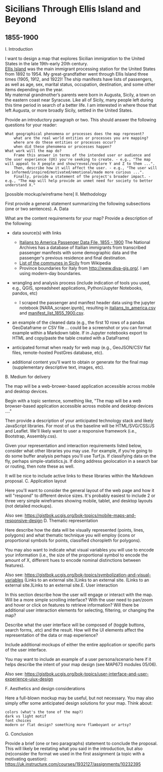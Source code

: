 # Sicilians Through Ellis Island and Beyond  
## 1855-1900

I. Introduction

I want to design a map that explores Sicilian immigration to the United States in the late 19th-early 20th century.   
[Ellis Island](https://www.nps.gov/elis/index.htm) was the main immigrant processing station for the United States from 1892 to 1954. My great-grandfather went through Ellis Island three times (1905, 1912, and 1922)! The ship manifests have lists of passengers, as well as age, sex, marital status, occupation, destination, and some other items depending on the year.  
My maternal grandmother’s parents were born in Augusta, Sicily, a town on the eastern coast near Syracuse. Like all of Sicily, many people left during this time period in search of a better life. I am interested in where those that left Augusta, or more broadly Sicily, settled in the United States. 

Provide an introductory paragraph or two. This should answer the following questions for your reader:

    What geographical phenomena or processes does the map represent?
        what are the real world entities or processes you are mapping?
        where are do these entities or processes occur?
        when did these phenomena or processes happen?
    What work will the map do?
        Frame this answer in terms of the intended user or audience and the user experience (UX) you're seeking to create. - e.g., "The map will appeal to X people and show/reveal/explore Y and Z to them ...".
        Then, describe how it will affect the user. - e.g., "The user will be informed/inspired/motivated/emotional/made more curious ...".
        Finally, provide a statement of the project's broader impact. - e.g., "The map will help provide an unmet need for society to better understand X."

[possible mockup/wireframe here]
II. Methodology

First provide a general statement summarizing the following subsections (one or two sentences).
 A. Data

What are the content requirements for your map? Provide a description of the following:

+ data source(s) with links
    + [Italians to America Passenger Data File, 1855 - 1900](https://aad.archives.gov/aad/series-description.jsp?s=4433&cat=GP44&bc=,sl&col=1002) The National Archives has a database of Itailian immigrants from transcribed passenger manifests with some demographic data and the passenger's previous residence and final destination.
    + [List of the communes in Sicily](https://en.wikipedia.org/wiki/List_of_communes_of_Sicily) from Wikipedia
    + Province boundaries for Italy from http://www.diva-gis.org/. I am using modern-day boundaries.

+ wrangling and analysis process (include indication of tools you used, e.g., QGIS, spreadsheet applications, Python/Jupyter Notebooks, pandos, etc)
    +  I scraped the passenger and manifest header data using the jupyter notebook [NARA_scraper.ipynb], resulting in [italians_to_america.csv](data/italians_to_america.csv) and [manifest_list_1855_1900.csv](data/manifest_list_1855_1900.csv).  
+ an example of the cleaned data (e.g., the first 10 rows of a pandas GeoDataframe or CSV file ... could be a screenshot or you can format example within a Markdown table. If in Jupyter notebooks export to HTML and copy/paste the table created with a DataFrame)

+ anticipated format when ready for web map (e.g., GeoJSON/CSV flat files, remote-hosted PostGres database, etc).
+ additional content you'll want to obtain or generate for the final map (supplementary descriptive text, images, etc).

 B. Medium for delivery
 
 The map will be a web-brower-based application accessible across mobile and desktop devices. 

Begin with a topic sentence, something like, "The map will be a web browser-based application accessible across mobile and desktop devices ...."

Then provide a description of your anticipated technology stack and likely JavaScript libraries. For most of us the baseline will be HTML/SVG/CSS/JS and Leaflet. We'll likely want to user a responsive framework (i.e., Bootstrap, Assembly.css).

Given your representation and interaction requirements listed below, consider what other libraries you may use. For example, if you're going to do some buffer analysis perhaps you'll use Turf.js. If classifying data on the fly, perhaps simple-statistics.js. If doing address geolocation in a search bar or routing, then note these as well.

It will be nice to include active links to these libraries within the Markdown proposal.
 C. Application layout

Here you'll want to consider the general layout of the web page and how it will "respond" to different device sizes. It's probably easiest to include 2 or three very simple wireframes showing mobile, tablet, and desktop layouts (not detailed mockups).

Also see: https://gistbok.ucgis.org/bok-topics/mobile-maps-and-responsive-design 
 D. Thematic representation

Here describe how the data will be visually represented (points, lines, polygons) and what thematic technique you will employ (icons or proportional symbols for points, classified choropleth for polygons).

You may also want to indicate what visual variables you will use to encode your information (i.e., the size of the proportional symbol to encode the amount of X, different hues to encode nominal distinctions between features).

Also see: https://gistbok.ucgis.org/bok-topics/symbolization-and-visual-variables (Links to an external site.)Links to an external site.
 (Links to an external site.)Links to an external site.E. User interaction

In this section describe how the user will engage or interact with the map. Will be a more simple scrolling interface? With the user need to pan/zoom and hover or click on features to retrieve information? Will there be additional user interaction elements for selecting, filtering, or changing the map?

Describe what the user interface will be composed of (toggle buttons, search forms, .etc) and the result. How will the UI elements affect the representation of the data or map experience?

Include additional mockups of either the entire application or specific parts of the user interface.

You may want to include an example of a user persona/scenario here if it helps describe the intent of your map design (see MAP673 modules 05/06).

Also see: https://gistbok.ucgis.org/bok-topics/user-interface-and-user-experience-uiux-design

F. Aesthetics and design considerations

Here a full-blown mockup may be useful, but not necessary. You may also simply offer some anticipated design solutions for your map. Think about:

    colors (what's the tone of the map?)
    dark vs light motif
    font choices
    modern or flat design? something more flamboyant or artsy?

G. Conclusion

Provide a brief (one or two paragraphs) statement to conclude the proposal. This will likely be restating what you said in the introduction, but also (re)consider the format we used in the first assignment (a topic with a motivating question): https://uk.instructure.com/courses/1932127/assignments/10232395
